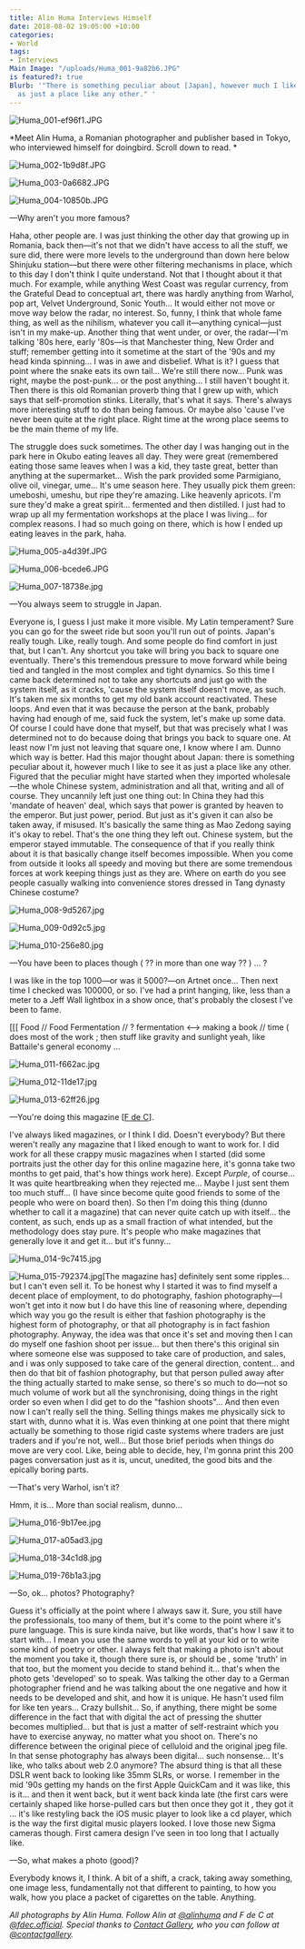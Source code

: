 ```yaml
---
title: Alin Huma Interviews Himself
date: 2018-08-02 19:05:00 +10:00
categories:
- World
tags:
- Interviews
Main Image: "/uploads/Huma_001-9a82b6.JPG"
is featured?: true
Blurb: '"There is something peculiar about [Japan], however much I like to see it
  as just a place like any other." '
---
```


![Huma_001-ef96f1.JPG](/uploads/Huma_001-ef96f1.JPG)

*Meet Alin Huma, a Romanian photographer and publisher based in Tokyo, who interviewed himself for doingbird. Scroll down to read. *

![Huma_002-1b9d8f.JPG](/uploads/Huma_002-1b9d8f.JPG)

![Huma_003-0a6682.JPG](/uploads/Huma_003-0a6682.JPG)

![Huma_004-10850b.JPG](/uploads/Huma_004-10850b.JPG)

—Why aren't you more famous?

Haha, other people are. I was just thinking the other day that growing up in Romania, back then—it's not that we didn't have access to all the stuff, we sure did, there were more levels to the underground than down here below Shinjuku station—but there were other filtering mechanisms in place, which to this day I don't think I quite understand. Not that I thought about it that much. For example, while anything West Coast was regular currency, from the Grateful Dead to conceptual art, there was hardly anything from Warhol, pop art, Velvet Underground, Sonic Youth... It would either not move or move way below the radar, no interest. So, funny, I think that whole fame thing, as well as the nihilism, whatever you call it—anything cynical—just isn't in my make-up. Another thing that went under, or over, the radar—I'm talking '80s here, early '80s—is that Manchester thing, New Order and stuff; remember getting into it sometime at the start of the '90s and my head kinda spinning... I was in awe and disbelief. What is it? I guess that point where the snake eats its own tail... We're still there now... Punk was right, maybe the post-punk... or the post anything... I still haven't bought it. Then there is this old Romanian proverb thing that I grew up with, which says that self-promotion stinks. Literally, that's what it says. There's always more interesting stuff to do than being famous. Or maybe also 'cause I've never been quite at the right place. Right time at the wrong place seems to be the main theme of my life.

The struggle does suck sometimes. The other day I was hanging out in the park here in Okubo eating leaves all day. They were great (remembered eating those same leaves when I was a kid, they taste great, better than anything at the supermarket... Wish the park provided some Parmigiano, olive oil, vinegar, ume... It's ume season here. They usually pick them green: umeboshi, umeshu, but ripe they're amazing. Like heavenly apricots. I'm sure they'd make a great spirit... fermented and then distilled. I just had to wrap up all my fermentation workshops at the place I was living... for complex reasons. I had so much going on there, which is how I ended up eating leaves in the park, haha.

![Huma_005-a4d39f.JPG](/uploads/Huma_005-a4d39f.JPG)

![Huma_006-bcede6.JPG](/uploads/Huma_006-bcede6.JPG)

![Huma_007-18738e.jpg](/uploads/Huma_007-18738e.jpg)

—You always seem to struggle in Japan.

Everyone is, I guess I just make it more visible. My Latin temperament? Sure you can go for the sweet ride but soon you'll run out of points. Japan's really tough. Like, really tough. And some people do find comfort in just that, but I can't. Any shortcut you take will bring you back to square one eventually. There's this tremendous pressure to move forward while being tied and tangled in the most complex and tight dynamics. So this time I came back determined not to take any shortcuts and just go with the system itself, as it cracks, 'cause the system itself doesn't move, as such. It's taken me six months to get my old bank account reactivated. These loops. And even that it was because the person at the bank, probably having had enough of me, said fuck the system, let's make up some data. Of course I could have done that myself, but that was precisely what I was determined not to do because doing that brings you back to square one. At least now I'm just not leaving that square one, I know where I am. Dunno which way is better. Had this major thought about Japan: there is something peculiar about it, however much I like to see it as just a place like any other. Figured that the peculiar might have started when they imported wholesale—the whole Chinese system, administration and all that, writing and all of course. They uncannily left just one thing out: In China they had this 'mandate of heaven' deal, which says that power is granted by heaven to the emperor. But just power, period. But just as it's given it can also be taken away, if misused. It's basically the same thing as Mao Zedong saying it's okay to rebel. That's the one thing they left out. Chinese system, but the emperor stayed immutable. The consequence of that if you really think about it is that basically change itself becomes impossible. When you come from outside it looks all speedy and moving but there are some tremendous forces at work keeping things just as they are. Where on earth do you see people casually walking into convenience stores dressed in Tang dynasty Chinese costume?

![Huma_008-9d5267.jpg](/uploads/Huma_008-9d5267.jpg)

![Huma_009-0d92c5.jpg](/uploads/Huma_009-0d92c5.jpg)

![Huma_010-256e80.jpg](/uploads/Huma_010-256e80.jpg)

—You have been to places though (  ??  in more than one way ?? )  ...  ?

I was like in the top 1000—or was it 5000?—on Artnet once... Then next time I checked was 100000, or so. I've had a print hanging, like, less than a meter to a Jeff Wall lightbox in a show once, that's probably the closest I've been to fame.

\[\[\[   Food   //  Food  Fermentation  //  ?      fermentation <-->  making a book //   time  ( does most of the work ;  then stuff like gravity and sunlight  yeah, like Battaile's general economy   …

![Huma_011-f662ac.jpg](/uploads/Huma_011-f662ac.jpg)

![Huma_012-11de17.jpg](/uploads/Huma_012-11de17.jpg)

![Huma_013-62ff26.jpg](/uploads/Huma_013-62ff26.jpg)

—You're doing this magazine \[[F de C](http://fdc.tokyo/)\].

I've always liked magazines, or I think I did. Doesn't everybody? But there weren't really any magazine that I liked enough to want to work for. I did work for all these crappy music magazines when I started (did some portraits just the other day for this online magazine here, it's gonna take two months to get paid, that's how things work here). Except *Purple*, of course... It was quite heartbreaking when they rejected me... Maybe I just sent them too much stuff... (I have since become quite good friends to some of the people who were on board then). So then I'm doing this thing (dunno whether to call it a magazine) that can never quite catch up with itself... the content, as such, ends up as a small fraction of what intended, but the methodology does stay pure. It's people who make magazines that generally love it and get it... but it's funny...

![Huma_014-9c7415.jpg](/uploads/Huma_014-9c7415.jpg)

![Huma_015-792374.jpg](/uploads/Huma_015-792374.jpg)\[The magazine has\] definitely sent some ripples... but I can't even sell it. To be honest why I started it was to find myself a decent place of employment, to do photography, fashion photography—I won't get into it now but I do have this line of reasoning where, depending which way you go the result is either that fashion photography is the highest form of photography, or that all photography is in fact fashion photography. Anyway, the idea was that once it's set and moving then I can do myself one fashion shoot per issue... but then there's this original sin where someone else was supposed to take care of production, and sales, and i was only supposed to take care of the general direction, content... and then do that bit of fashion photography, but that person pulled away after the thing actually started to make sense, so there's so much to do—not so much volume of work but all the synchronising, doing things in the right order so even when I did get to do the "fashion shoots"... And then even now I can't really sell the thing. Selling things makes me physically sick to start with, dunno what it is. Was even thinking at one point that there might actually be something to those rigid caste systems where traders are just traders and if you're not, well... But those brief periods when things do move are very cool. Like, being able to decide, hey, I'm gonna print this 200 pages conversation just as it is, uncut, unedited, the good bits and the epically boring parts.

—That's very Warhol, isn't it?

Hmm, it is... More than social realism, dunno...

![Huma_016-9b17ee.jpg](/uploads/Huma_016-9b17ee.jpg)

![Huma_017-a05ad3.jpg](/uploads/Huma_017-a05ad3.jpg)

![Huma_018-34c1d8.jpg](/uploads/Huma_018-34c1d8.jpg)

![Huma_019-76b1a3.jpg](/uploads/Huma_019-76b1a3.jpg)

—So, ok... photos? Photography?

Guess it's officially at the point where I always saw it. Sure, you still have the professionals, too many of them, but it's come to the point where it's pure language. This is sure kinda naive, but like words, that's how I saw it to start with... I mean you use the same words to yell at your kid or to write some kind of poetry or other. I always felt that making a photo isn't about the moment you take it, though there sure is, or should be , some 'truth' in that too, but the moment you decide to stand behind it... that's when the photo gets 'developed' so to speak. Was talking the other day to a German photographer friend and he was talking about the one negative and how it needs to be developed and shit, and how it is unique. He hasn't used film for like ten years... Crazy bullshit... So, if anything, there might be some difference in the fact that with digital the act of pressing the shutter becomes multiplied... but that is just a matter of self-restraint which you have to exercise anyway, no matter what you shoot on. There's no difference between the original piece of celluloid and the original jpeg file. In that sense photography has always been digital... such nonsense... It's like, who talks about web 2.0 anymore? The absurd thing is that all these DSLR went back to looking like 35mm SLRs, or worse. I remember in the mid '90s getting my hands on the first Apple QuickCam and it was like, this is it… and then it went back, but it went back kinda late (the first cars were certainly shaped like horse-pulled cars but then once they got it , they got it ...  it's like restyling back the iOS music player to look like a cd player, which is the way the first digital music players looked. I love those new Sigma cameras though. First camera design I've seen in too long that I actually like.

—So, what makes a photo (good)?

Everybody knows it, I think. A bit of a shift, a crack, taking away something, one image less, fundamentally not that different to painting, to how you walk, how you place a packet of cigarettes on the table. Anything.

*All photographs by Alin Huma. Follow Alin at [@alinhuma](https://www.instagram.com/alinhuma/?hl=en) and F de C at [@fdec.official](https://www.instagram.com/fdec.official/). Special thanks to [Contact Gallery](contactgallery.co), who you can follow at [@contactgallery](https://www.instagram.com/contactgallery/).*